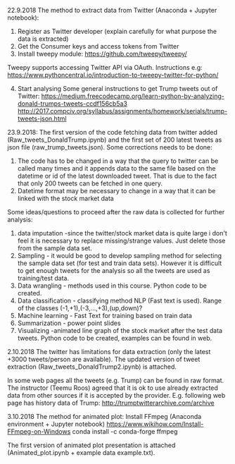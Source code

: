 22.9.2018
The method to extract data from Twitter (Anaconda + Jupyter notebook):
1) Register as Twitter developer (explain carefully for what purpose the data is extracted)
2) Get the Consumer keys and access tokens from Twitter
3) Install tweepy module:
https://github.com/tweepy/tweepy/

Tweepy supports accessing Twitter API via OAuth. Instructions e.g:
https://www.pythoncentral.io/introduction-to-tweepy-twitter-for-python/

4) Start analysing
Some general instructions to get Trump tweets out of Twitter:
https://medium.freecodecamp.org/learn-python-by-analyzing-donald-trumps-tweets-ccdf156cb5a3
http://2017.compciv.org/syllabus/assignments/homework/serials/trump-tweets-json.html


23.9.2018: The first version of the code fetching data from twitter added (Raw_tweets_DonaldTrump.ipynb) and the first set of 200 latest tweets as json file (raw_trump_tweets.json). Some corrections needs to be done:
1) The code has to be changed in a way that the query to twitter can be called many times and it appends data to the same file based on the datetime or id of the latest downloaded tweet. That is due to the fact that only 200 tweets can be fetched in one query.
2) Datetime format may be necessary to change in a way that it can be linked with the stock market data

Some ideas/questions to proceed after the raw data is collected for further analysis:
1) data imputation -since the twitter/stock market data is quite large i don't feel it is necessary to replace missing/strange values. Just delete those from the sample data set.
2) Sampling - it would be good to develop sampling method for selecting the sample data set (for test and train data sets). However it is difficult to get enough tweets for the analysis so all the tweets are used as training/test data.
3) Data wrangling - methods used in this course. Python code to be created.
4) Data classification - classifying method NLP (Fast text is used). Range of the classes (-1,+1),(-3,...,+3),(up,down)?
5) Machine learning	- Fast Text for training based on train data
6) Summarization - power point slides
7) Visualizing -animated line graph of the stock market after the test data tweets. Python code to be created, examples can be found in web.

2.10.2018
The twitter has limitations for data extraction (only the latest +3000 tweets/person are available). The updated version of tweet extraction (Raw_tweets_DonaldTrump2.ipynb) is attached.

In some web pages all the tweets (e.g. Trump) can be found in raw format. The instructor (Teemu Roos) agreed that it is ok to use already extracted data from other sources if it is accepted by the provider. E.g. following web page has history data of Trump:
http://trumptwitterarchive.com/archive

3.10.2018
The method for animated plot: Install FFmpeg (Anaconda environment + Jupyter notebook)
https://www.wikihow.com/Install-FFmpeg-on-Windows
conda install -c conda-forge ffmpeg

The first version of animated plot presentation is attached (Animated_plot.ipynb + example data example.txt).
